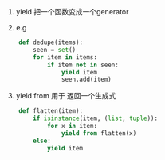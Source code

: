 
1. yield 
    把一个函数变成一个generator

2. e.g

```py
    def dedupe(items):
        seen = set()
        for item in items:
            if item not in seen:
                yield item
                seen.add(item)
```            
3. yield from
    用于 返回一个生成式
```py
    def flatten(item):
        if isinstance(item, (list, tuple)):
            for x in item:
                yield from flatten(x)
        else:
            yield item

```
